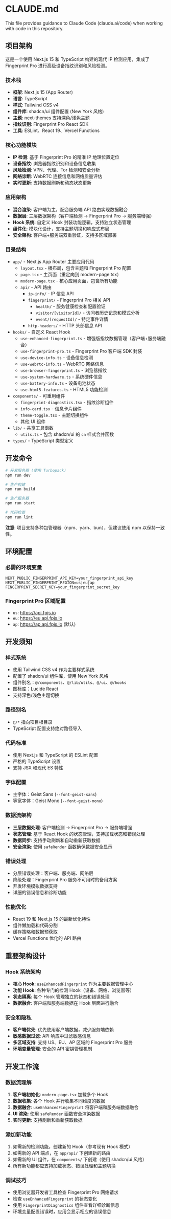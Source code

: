# CLAUDE.md

This file provides guidance to Claude Code (claude.ai/code) when working with code in this repository.

## 项目架构

这是一个使用 Next.js 15 和 TypeScript 构建的现代 IP 检测应用，集成了 Fingerprint Pro 进行高级设备指纹识别和风险检测。

### 技术栈
- **框架**: Next.js 15 (App Router)
- **语言**: TypeScript
- **样式**: Tailwind CSS v4
- **组件库**: shadcn/ui 组件配置 (New York 风格)
- **主题**: next-themes 支持深色/浅色主题
- **指纹识别**: Fingerprint Pro React SDK
- **工具**: ESLint、React 19、Vercel Functions

### 核心功能模块
- **IP 检测**: 基于 Fingerprint Pro 的精准 IP 地理位置定位
- **设备指纹**: 浏览器指纹识别和设备信息收集
- **风险检测**: VPN、代理、Tor 检测和安全分析
- **网络诊断**: WebRTC 连接信息和网络质量评估
- **实时更新**: 支持数据刷新和动态状态更新

### 应用架构
- **混合渲染**: 客户端为主，配合服务端 API 路由实现数据融合
- **数据层**: 三层数据架构（客户端检测 → Fingerprint Pro → 服务端增强）
- **Hook 系统**: 自定义 Hook 封装功能逻辑，支持独立状态管理
- **组件化**: 模块化设计，支持主题切换和响应式布局
- **安全架构**: 客户端+服务端双重验证，支持多区域部署

### 目录结构
- `app/` - Next.js App Router 主要应用代码
  - `layout.tsx` - 根布局，包含主题和 Fingerprint Pro 配置
  - `page.tsx` - 主页面（重定向到 modern-page.tsx）
  - `modern-page.tsx` - 核心应用页面，包含所有功能
  - `api/` - API 路由
    - `ip-info/` - IP 信息 API
    - `fingerprint/` - Fingerprint Pro 相关 API
      - `health/` - 服务健康检查和配置验证
      - `visitor/[visitorId]/` - 访问者历史记录和模式分析
      - `event/[requestId]/` - 特定事件详情
    - `http-headers/` - HTTP 头部信息 API
- `hooks/` - 自定义 React Hook
  - `use-enhanced-fingerprint.ts` - 增强版指纹数据管理（客户端+服务端融合）
  - `use-fingerprint-pro.ts` - Fingerprint Pro 客户端 SDK 封装
  - `use-device-info.ts` - 设备信息检测
  - `use-webrtc-info.ts` - WebRTC 网络信息
  - `use-browser-fingerprint.ts` - 浏览器指纹
  - `use-system-hardware.ts` - 系统硬件信息
  - `use-battery-info.ts` - 设备电池状态
  - `use-html5-features.ts` - HTML5 功能检测
- `components/` - 可重用组件
  - `fingerprint-diagnostics.tsx` - 指纹诊断组件
  - `info-card.tsx` - 信息卡片组件
  - `theme-toggle.tsx` - 主题切换组件
  - 其他 UI 组件
- `lib/` - 共享工具函数
  - `utils.ts` - 包含 shadcn/ui 的 `cn` 样式合并函数
- `types/` - TypeScript 类型定义

## 开发命令

```bash
# 开发服务器 (使用 Turbopack)
npm run dev

# 生产构建
npm run build

# 生产服务器
npm run start

# 代码检查
npm run lint
```

**注意**: 项目支持多种包管理器（npm、yarn、bun），但建议使用 npm 以保持一致性。

## 环境配置

### 必需的环境变量
```env
NEXT_PUBLIC_FINGERPRINT_API_KEY=your_fingerprint_api_key
NEXT_PUBLIC_FINGERPRINT_REGION=us|eu|ap
FINGERPRINT_SECRET_KEY=your_fingerprint_secret_key
```

### Fingerprint Pro 区域配置
- `us`: https://api.fpjs.io
- `eu`: https://eu.api.fpjs.io  
- `ap`: https://ap.api.fpjs.io (默认)

## 开发须知

### 样式系统
- 使用 Tailwind CSS v4 作为主要样式系统
- 配置了 shadcn/ui 组件库，使用 New York 风格
- 组件别名：`@/components`、`@/lib/utils`、`@/ui`、`@/hooks`
- 图标库：Lucide React
- 支持深色/浅色主题切换

### 路径别名
- `@/*` 指向项目根目录
- TypeScript 配置支持绝对路径导入

### 代码标准
- 使用 Next.js 和 TypeScript 的 ESLint 配置
- 严格的 TypeScript 设置
- 支持 JSX 和现代 ES 特性

### 字体配置
- 主字体：Geist Sans (`--font-geist-sans`)
- 等宽字体：Geist Mono (`--font-geist-mono`)

### 数据流架构
- **三层数据处理**: 客户端检测 → Fingerprint Pro → 服务端增强
- **状态管理**: 基于 React Hook 的状态管理，支持加载状态和错误处理
- **数据同步**: 支持手动刷新和自动重新获取数据
- **安全渲染**: 使用 `safeRender` 函数确保数据安全显示

### 错误处理
- 分层错误处理：客户端、服务端、网络层
- 降级处理：Fingerprint Pro 服务不可用时的备用方案
- 开发环境模拟数据支持
- 详细的错误信息和诊断功能

### 性能优化
- React 19 和 Next.js 15 的最新优化特性
- 组件懒加载和代码分割
- 缓存策略和数据预获取
- Vercel Functions 优化的 API 路由

## 重要架构设计

### Hook 系统架构
- **核心 Hook**: `useEnhancedFingerprint` 作为主要数据管理中心
- **功能 Hook**: 各种专门的检测 Hook（设备、网络、浏览器等）
- **状态隔离**: 每个 Hook 管理独立的状态和错误处理
- **数据融合**: 客户端和服务端数据在 Hook 层面进行融合

### 安全和隐私
- **客户端优先**: 优先使用客户端数据，减少服务端依赖
- **敏感数据过滤**: API 响应中过滤敏感信息
- **多区域支持**: 支持 US、EU、AP 区域的 Fingerprint Pro 服务
- **环境变量管理**: 安全的 API 密钥管理机制

## 开发工作流

### 数据流理解
1. **客户端初始化**: `modern-page.tsx` 加载多个 Hook
2. **数据收集**: 各个 Hook 并行收集不同维度的数据
3. **数据融合**: `useEnhancedFingerprint` 将客户端和服务端数据融合
4. **UI 渲染**: 使用 `safeRender` 函数安全渲染数据
5. **实时更新**: 支持刷新和重新获取数据

### 添加新功能
1. 如需新的检测功能，创建新的 Hook（参考现有 Hook 模式）
2. 如需新的 API 端点，在 `app/api/` 下创建新的路由
3. 如需新的 UI 组件，在 `components/` 下创建（使用 shadcn/ui 风格）
4. 所有新功能都应支持加载状态、错误处理和主题切换

### 调试技巧
- 使用浏览器开发者工具检查 Fingerprint Pro 网络请求
- 检查 `useEnhancedFingerprint` 的状态变化
- 使用 `FingerprintDiagnostics` 组件查看详细诊断信息
- 环境变量配置错误时，应用会显示相应的错误信息
